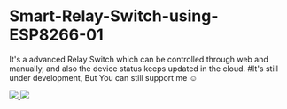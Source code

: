 # Smart-Relay-Switch-using-ESP8266-01
It's a advanced Relay Switch which can be controlled through web and manually, and also the device status keeps updated in the cloud.
#It's still under development, But You can still support me ☺️
<p align="left">
  <a href="https://buymeacoffee.com/CyberTrinity">
    <img src="https://img.shields.io/badge/Buy%20Me%20a%20Coffee-ffdd00?style=for-the-badge&logo=buy-me-a-coffee&logoColor=black" />
  </a>
  <a href="https://patreon.com/CyberTrinity">
    <img src="https://img.shields.io/badge/Patreon-F96854?style=for-the-badge&logo=patreon&logoColor=white" />
  </a>
</p>
